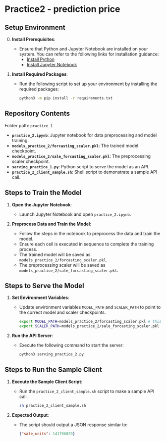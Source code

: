 # Practice2 - prediction price

## Setup Environment

0. **Install Prerequisites**:
   - Ensure that Python and Jupyter Notebook are installed on your system. You can refer to the following links for installation guidance:
     - [Install Python](https://realpython.com/installing-python/)
     - [Install Jupyter Notebook](https://jupyter.org/install)

1. **Install Required Packages**:
   - Run the following script to set up your environment by installing the required packages:
     ```bash
     python3 -m pip install -r requirements.txt
     ```


## Repository Contents

Folder path: `practice_1`
- **`practice_2.ipynb`**: Jupyter notebook for data preprocessing and model training.
- **`models_practice_2/forcasting_scaler.pkl`**: The trained model checkpoint.
- **`models_practice_2/sale_forcasting_scaler.pkl`**: The preprocessing scaler checkpoint.
- **`serving_practice_1.py`**: Python script to serve the model as an API.
- **`practice_2_client_sample.sh`**: Shell script to demonstrate a sample API call.


## Steps to Train the Model

1. **Open the Jupyter Notebook**:
   - Launch Jupyter Notebook and open `practice_2.ipynb`.

2. **Preprocess Data and Train the Model**:
   - Follow the steps in the notebook to preprocess the data and train the model.
   - Ensure each cell is executed in sequence to complete the training process.
   - The trained model will be saved as `models_practice_2/forcasting_scaler.pkl`.
   - The preprocessing scaler will be saved as `models_practice_2/sale_forcasting_scaler.pkl`.

## Steps to Serve the Model

1. **Set Environment Variables**:
   - Update environment variables `MODEL_PATH` and `SCALER_PATH` to point to the correct model and scaler checkpoints.
     ```bash
     export MODEL_PATH=models_practice_2/forcasting_scaler.pkl # this is default value
     export SCALER_PATH=models_practice_2/sale_forcasting_scaler.pkl # this also is default value
     ```

2. **Run the API Server**:
   - Execute the following command to start the server:
     ```bash
     python3 serving_practice_2.py
     ```

## Steps to Run the Sample Client

1. **Execute the Sample Client Script**:
   - Run the `practice_2_client_sample.sh` script to make a sample API call.
     ```bash
     sh practice_2_client_sample.sh
     ```

2. **Expected Output**:
   - The script should output a JSON response similar to:
     ```json
     {"sale_units": 141706829}
     ```

